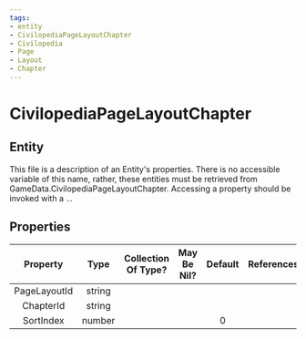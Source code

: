 ```yaml
---
tags:
- entity
- CivilopediaPageLayoutChapter
- Civilopedia
- Page
- Layout
- Chapter
---
```

# CivilopediaPageLayoutChapter
## Entity
This file is a description of an Entity's properties. There is no accessible variable of this name, rather, these entities must be retrieved from GameData.CivilopediaPageLayoutChapter. Accessing a property should be invoked with a `.`.
## Properties
|	Property	|	Type	|	Collection Of Type?	|	May Be Nil?	|	Default	|	References	|	Key	|	Notes	|
|	:-:	|	:-:	|	:-:	|	:-:	|	:-:	|	:-:	|	:-:	|	-:	|
|	PageLayoutId	|	string	|		|		|		|		|		|	|
|	ChapterId	|	string	|		|		|		|		|		|	|
|	SortIndex	|	number	|		|		|	0	|		|		|	|
